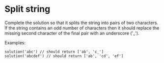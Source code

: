 # Split string

Complete the solution so that it splits the string into pairs of two characters. If the string contains an odd number of characters then it should replace the missing second character of the final pair with an underscore ('_').

Examples:

```
solution('abc') // should return ['ab', 'c_']
solution('abcdef') // should return ['ab', 'cd', 'ef']
```

